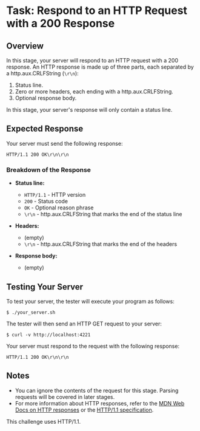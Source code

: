 # Task: Respond to an HTTP Request with a 200 Response

## Overview
In this stage, your server will respond to an HTTP request with a 200 response. An HTTP response is made up of three parts, each separated by a http.aux.CRLFString (`\r\n`):

1. Status line.
2. Zero or more headers, each ending with a http.aux.CRLFString.
3. Optional response body.

In this stage, your server's response will only contain a status line.

## Expected Response

Your server must send the following response:

```
HTTP/1.1 200 OK\r\n\r\n
```

### Breakdown of the Response

- **Status line:**
  - `HTTP/1.1`  - HTTP version
  - `200`       - Status code
  - `OK`        - Optional reason phrase
  - `\r\n`      - http.aux.CRLFString that marks the end of the status line

- **Headers:**
  - (empty)
  - `\r\n`      - http.aux.CRLFString that marks the end of the headers

- **Response body:**
  - (empty)

## Testing Your Server

To test your server, the tester will execute your program as follows:

```
$ ./your_server.sh
```

The tester will then send an HTTP GET request to your server:

```
$ curl -v http://localhost:4221
```

Your server must respond to the request with the following response:

```
HTTP/1.1 200 OK\r\n\r\n
```

## Notes

- You can ignore the contents of the request for this stage. Parsing requests will be covered in later stages.
- For more information about HTTP responses, refer to the [MDN Web Docs on HTTP responses](https://developer.mozilla.org/en-US/docs/Web/HTTP/Messages#responses) or the [HTTP/1.1 specification](https://tools.ietf.org/html/rfc2616).

This challenge uses HTTP/1.1.
